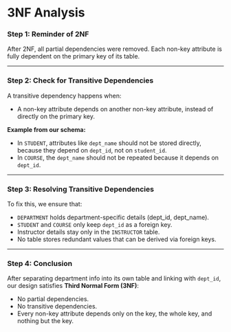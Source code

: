 # 3NF Analysis

### Step 1: Reminder of 2NF
After 2NF, all partial dependencies were removed. Each non-key attribute is fully dependent on the primary key of its table.

---

### Step 2: Check for Transitive Dependencies
A transitive dependency happens when:
- A non-key attribute depends on another non-key attribute, instead of directly on the primary key.

**Example from our schema:**
- In `STUDENT`, attributes like `dept_name` should not be stored directly, because they depend on `dept_id`, not on `student_id`.
- In `COURSE`, the `dept_name` should not be repeated because it depends on `dept_id`.

---

### Step 3: Resolving Transitive Dependencies
To fix this, we ensure that:
- `DEPARTMENT` holds department-specific details (dept_id, dept_name).  
- `STUDENT` and `COURSE` only keep `dept_id` as a foreign key.  
- Instructor details stay only in the `INSTRUCTOR` table.  
- No table stores redundant values that can be derived via foreign keys.

---

### Step 4: Conclusion
After separating department info into its own table and linking with `dept_id`, our design satisfies **Third Normal Form (3NF)**:
- No partial dependencies.  
- No transitive dependencies.  
- Every non-key attribute depends only on the key, the whole key, and nothing but the key.
